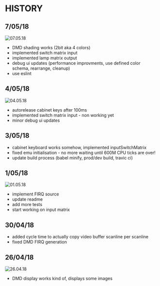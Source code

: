 # HISTORY

## 7/05/18

![07.05.18](https://raw.githubusercontent.com/neophob/wpc-emu/master/assets/07.05.18.png)

- DMD shading works (2bit aka 4 colors)
- implemented switch matrix input
- implemented lamp matrix output
- debug ui updates (performance improvments, use defined color schema, rearrange, cleanup)
- use eslint

## 4/05/18

![04.05.18](https://raw.githubusercontent.com/neophob/wpc-emu/master/assets/04.05.18.png)

- autorelease cabinet keys after 100ms
- implemented switch matrix input - non working yet
- minor debug ui updates

## 3/05/18

- cabinet keyboard works somehow, implemented inputSwitchMatrix
- fixed emu initialisation - no more waiting until 600M CPU ticks are over!
- update build process (babel minify, prod/dev build, travic ci)

## 1/05/18

![01.05.18](https://raw.githubusercontent.com/neophob/wpc-emu/master/assets/01.05.18.png)

- implement FIRQ source
- update readme
- add more tests
- start working on input matrix

## 30/04/18
- added cycle time to actually copy video buffer scanline per scanline
- fixed DMD FIRQ generation

## 26/04/18

![26.04.18](https://raw.githubusercontent.com/neophob/wpc-emu/master/assets/26.04.18.png)

- DMD display works kind of, displays some images

